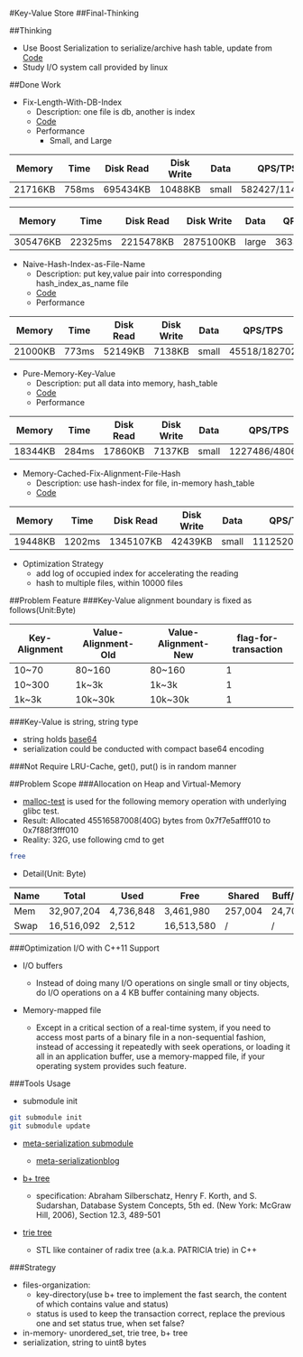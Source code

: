 #Key-Value Store
##Final-Thinking


##Thinking
- Use Boost Serialization to serialize/archive hash table, update from [Code](multiple_file_key_value_store.h)
- Study I/O system call provided by linux

##Done Work
- Fix-Length-With-DB-Index
    - Description: one file is db, another is index
    - [Code](default_key_value_store.h)
    - Performance
        - Small, and Large
 
Memory	| Time	| Disk Read	| Disk Write | Data | QPS/TPS | Init Time
-----   | ----  | --------- | ---------- | ---- | ------- | -----------
21716KB   | 758ms  | 695434KB | 10488KB | small | 582427/114521	 | 327ms
        

Memory	| Time	| Disk Read	| Disk Write | Data | QPS/TPS | Init Time
-----   | ----  | --------- | ---------- | ---- | ------- | -----------
305476KB   | 22325ms  | 2215478KB | 2875100KB | large | 36336/3579 | 3631ms
   
   
   
- Naive-Hash-Index-as-File-Name
    - Description: put key,value pair into corresponding hash_index_as_name file
    - [Code](multiple_file_key_value_store.h)   
    - Performance

Memory	| Time	| Disk Read	| Disk Write | Data | QPS/TPS | Init Time
-----   | ----  | --------- | ---------- | ---- | ------- | -----------
21000KB   | 773ms  | 52149KB | 7138KB | small | 45518/182702 | 57ms

- Pure-Memory-Key-Value
    - Description: put all data into memory, hash_table
    - [Code](pure_memory_key_value_store.h)
    - Performance

Memory	| Time	| Disk Read	| Disk Write | Data | QPS/TPS | Init Time
-----   | ----  | --------- | ---------- | ---- | ------- | -----------
18344KB   | 284ms  | 17860KB | 7137KB | small | 1227486/480690 | 115ms

- Memory-Cached-Fix-Alignment-File-Hash
    - Description: use hash-index for file, in-memory hash_table
    - [Code ](memory_cached_hash_key_value_store.h)

Memory	| Time	| Disk Read	| Disk Write | Data | QPS/TPS | Init Time
-----   | ----  | --------- | ---------- | ---- | ------- | -----------
19448KB   | 1202ms  | 1345107KB | 42439KB | small | 1112520/80753 | 611ms

- Optimization Strategy
    - add log of occupied index for accelerating the reading
    - hash to multiple files, within 10000 files

##Problem Feature
###Key-Value alignment boundary is fixed as follows(Unit:Byte)

Key-Alignment | Value-Alignment-Old | Value-Alignment-New | flag-for-transaction
------------- | ------------------- | ------------------- | --------------------
10~70         | 80~160              | 80~160              | 1
10~300         | 1k~3k              | 1k~3k              | 1
1k~3k         | 10k~30k              | 10k~30k              | 1

###Key-Value is string, string type
- string holds [base64](https://en.wikipedia.org/wiki/Base64)
- serialization could be conducted with compact base64 encoding

###Not Require LRU-Cache, get(), put() is in random manner

##Problem Scope
###Allocation on Heap and Virtual-Memory
- [malloc-test](./malloc-test) is used for the following memory operation with underlying glibc test.
- Result: Allocated 45516587008(40G) bytes from 0x7f7e5afff010 to 0x7f88f3fff010
- Reality: 32G, use following cmd to get
```zsh
free
```
- Detail(Unit: Byte)  

Name | Total | Used | Free | Shared | Buff/Cache | Available   
--- | --- | --- | --- | --- | --- | ---
Mem  | 32,907,204 | 4,736,848 | 3,461,980 | 257,004 | 24,708,376 | 27,729,972  
Swap | 16,516,092  | 2,512 | 16,513,580 | /  | /  |  /      

###Optimization I/O with C++11 Support
- I/O buffers
  - Instead of doing many I/O operations on single small or tiny objects, do I/O operations on a 4 KB buffer containing many objects.

- Memory-mapped file
  - Except in a critical section of a real-time system, if you need to access most parts of a binary file in a non-sequential fashion, instead of accessing it repeatedly with seek operations, or loading it all in an application buffer, use a memory-mapped file, if your operating system provides such feature.

###Tools Usage
- submodule init
```zsh
git submodule init   
git submodule update
```   

- [meta-serialization submodule](https://github.com/motonacciu/meta-serialization)   
    - [meta-serializationblog](http://cpplove.blogspot.hk/2013/05/my-take-on-c-serialization-part-i.html)

- [b+ tree](http://www.amittai.com/prose/bplustree.html)    
  - specification: Abraham Silberschatz, Henry F. Korth, and S. Sudarshan, Database System Concepts, 5th ed. (New York: McGraw Hill, 2006), Section 12.3, 489-501

- [trie tree](https://github.com/ytakano/radix_tree)  
  - STL like container of radix tree (a.k.a. PATRICIA trie) in C++

###Strategy
- files-organization:
    - key-directory(use b+ tree to implement the fast search, the content of which contains value and status)
    - status is used to keep the transaction correct, replace the previous one and set status true, when set false?
- in-memory- unordered_set, trie tree, b+ tree
- serialization, string to uint8 bytes
